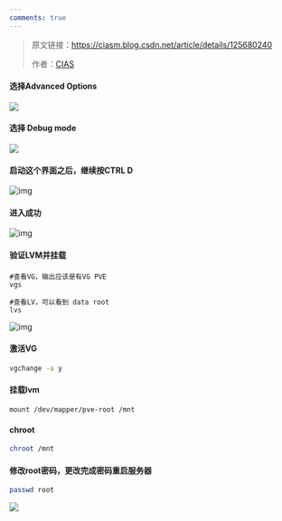 ```yaml
---
comments: true
---
```


> 原文链接：https://ciasm.blog.csdn.net/article/details/125680240
>
> 作者：[CIAS](https://ciasm.blog.csdn.net/)

#### 选择Advanced Options

![](https://cdn.zhangz.cc/blog/3646fd65aa3d4b42adab20928b256dfb.png)

#### 选择 Debug mode

![](https://cdn.zhangz.cc/blog/2f4f6380525a43c9978984b816bc20c1.png)

#### 启动这个界面之后，继续按CTRL D

![img](https://cdn.zhangz.cc/blog/07356f4cd1d8438695ea38dfb1f40d1b.png)

#### 进入成功

![img](https://cdn.zhangz.cc/blog/7d539bc175b94ec181acf35c177147dd.png)

#### 验证LVM并挂载

```
#查看VG，输出应该是有VG PVE
vgs
 
#查看LV，可以看到 data root 
lvs
```

![img](https://cdn.zhangz.cc/blog/34f8f20bf57e4617a57a60abe86d04b2.png)

#### 激活VG

```bash
vgchange -a y 
```

#### 挂载lvm

```cobol
mount /dev/mapper/pve-root /mnt
```

#### chroot

```bash
chroot /mnt
```

#### 修改root密码，更改完成密码重启服务器

```bash
passwd root
```

![](https://cdn.zhangz.cc/blog/fbb0bc6b80a74468ba6a5c7d8d5bc5e5.png)
